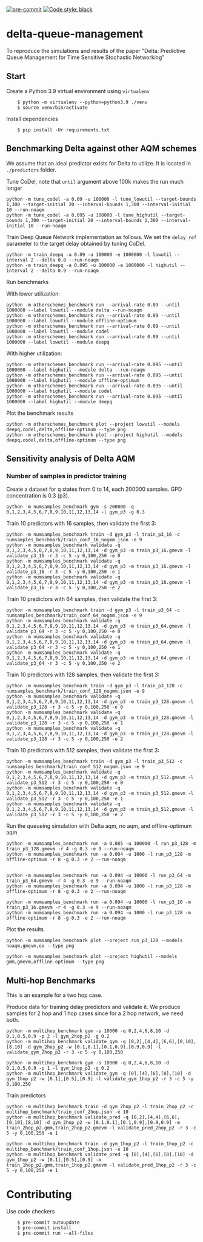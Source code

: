 [![pre-commit](https://img.shields.io/badge/pre--commit-enabled-brightgreen?logo=pre-commit&logoColor=white)](https://pre-commit.com/)
[![Code style: black](https://img.shields.io/badge/code%20style-black-000000.svg)](https://github.com/psf/black)


# delta-queue-management

To reproduce the simulations and results of the paper "Delta: Predictive Queue Management for Time Sensitive Stochastic Networking"

## Start

Create a Python 3.9 virtual environment using `virtualenv`

        $ python -m virtualenv --python=python3.9 ./venv
        $ source venv/bin/activate

Install dependencies

        $ pip install -Ur requirements.txt

## Benchmarking Delta against other AQM schemes

We assume that an ideal predictor exists for Delta to utilize. It is located in `./predictors` folder.

Tune CoDel, note that `until` argument above 100k makes the run much longer
```
python -m tune_codel -a 0.09 -u 100000 -l tune_lowutil --target-bounds 1,300 --target-initial 20 --interval-bounds 1,300 --interval-initial 10 --run-noaqm
python -m tune_codel -a 0.095 -u 100000 -l tune_highutil --target-bounds 1,300 --target-initial 20 --interval-bounds 1,300 --interval-initial 10 --run-noaqm
```

Train Deep Queue Network implementation as follows. We set the `delay_ref` parameter to the target delay obtained by tuning CoDel.
```
python -m train_deepq -a 0.09 -u 100000 -e 1000000 -l lowutil --interval 2 --delta 0.8 --run-noaqm
python -m train_deepq -a 0.095 -u 100000 -e 1000000 -l highutil --interval 2 --delta 0.9 --run-noaqm
```

Run benchmarks

With lower utilization:
```
python -m otherschemes_benchmark run --arrival-rate 0.09 --until 1000000 --label lowutil --module delta --run-noaqm
python -m otherschemes_benchmark run --arrival-rate 0.09 --until 1000000 --label lowutil --module offline-optimum
python -m otherschemes_benchmark run --arrival-rate 0.09 --until 1000000 --label lowutil --module codel
python -m otherschemes_benchmark run --arrival-rate 0.09 --until 1000000 --label lowutil --module deepq
```

With higher utilization:
```
python -m otherschemes_benchmark run --arrival-rate 0.095 --until 1000000 --label highutil --module delta --run-noaqm
python -m otherschemes_benchmark run --arrival-rate 0.095 --until 1000000 --label highutil --module offline-optimum
python -m otherschemes_benchmark run --arrival-rate 0.095 --until 1000000 --label highutil --module codel
python -m otherschemes_benchmark run --arrival-rate 0.095 --until 1000000 --label highutil --module deepq
```

Plot the benchmark results
```
python -m otherschemes_benchmark plot --project lowutil --models deepq,codel,delta,offline-optimum --type png
python -m otherschemes_benchmark plot --project highutil --models deepq,codel,delta,offline-optimum --type png
```

## Sensitivity analysis of Delta AQM

### Number of samples in predictor training

Create a dataset for q states from 0 to 14, each 200000 samples. GPD concentration is 0.3 (p3).
```
python -m numsamples_benchmark gym -s 200000 -q 0,1,2,3,4,5,6,7,8,9,10,11,12,13,14 -l gym_p3 -g 0.3
```

Train 10 predictors with 16 samples, then validate the first 3:
```
python -m numsamples_benchmark train -d gym_p3 -l train_p3_16 -c numsamples_benchmark/train_conf_16_nogmm.json -e 9
python -m numsamples_benchmark validate -q 0,1,2,3,4,5,6,7,8,9,10,11,12,13,14 -d gym_p3 -m train_p3_16.gmevm -l validate_p3_16 -r 3 -c 5 -y 0,100,250 -e 0
python -m numsamples_benchmark validate -q 0,1,2,3,4,5,6,7,8,9,10,11,12,13,14 -d gym_p3 -m train_p3_16.gmevm -l validate_p3_16 -r 3 -c 5 -y 0,100,250 -e 1
python -m numsamples_benchmark validate -q 0,1,2,3,4,5,6,7,8,9,10,11,12,13,14 -d gym_p3 -m train_p3_16.gmevm -l validate_p3_16 -r 3 -c 5 -y 0,100,250 -e 2
```

Train 10 predictors with 64 samples, then validate the first 3:
```
python -m numsamples_benchmark train -d gym_p3 -l train_p3_64 -c numsamples_benchmark/train_conf_64_nogmm.json -e 9
python -m numsamples_benchmark validate -q 0,1,2,3,4,5,6,7,8,9,10,11,12,13,14 -d gym_p3 -m train_p3_64.gmevm -l validate_p3_64 -r 3 -c 5 -y 0,100,250 -e 0
python -m numsamples_benchmark validate -q 0,1,2,3,4,5,6,7,8,9,10,11,12,13,14 -d gym_p3 -m train_p3_64.gmevm -l validate_p3_64 -r 3 -c 5 -y 0,100,250 -e 1
python -m numsamples_benchmark validate -q 0,1,2,3,4,5,6,7,8,9,10,11,12,13,14 -d gym_p3 -m train_p3_64.gmevm -l validate_p3_64 -r 3 -c 5 -y 0,100,250 -e 2
```

Train 10 predictors with 128 samples, then validate the first 3:
```
python -m numsamples_benchmark train -d gym_p3 -l train_p3_128 -c numsamples_benchmark/train_conf_128_nogmm.json -e 9
python -m numsamples_benchmark validate -q 0,1,2,3,4,5,6,7,8,9,10,11,12,13,14 -d gym_p3 -m train_p3_128.gmevm -l validate_p3_128 -r 3 -c 5 -y 0,100,250 -e 0
python -m numsamples_benchmark validate -q 0,1,2,3,4,5,6,7,8,9,10,11,12,13,14 -d gym_p3 -m train_p3_128.gmevm -l validate_p3_128 -r 3 -c 5 -y 0,100,250 -e 1
python -m numsamples_benchmark validate -q 0,1,2,3,4,5,6,7,8,9,10,11,12,13,14 -d gym_p3 -m train_p3_128.gmevm -l validate_p3_128 -r 3 -c 5 -y 0,100,250 -e 2
```

Train 10 predictors with 512 samples, then validate the first 3:
```
python -m numsamples_benchmark train -d gym_p3 -l train_p3_512 -c numsamples_benchmark/train_conf_512_nogmm.json -e 9
python -m numsamples_benchmark validate -q 0,1,2,3,4,5,6,7,8,9,10,11,12,13,14 -d gym_p3 -m train_p3_512.gmevm -l validate_p3_512 -r 3 -c 5 -y 0,100,250 -e 0
python -m numsamples_benchmark validate -q 0,1,2,3,4,5,6,7,8,9,10,11,12,13,14 -d gym_p3 -m train_p3_512.gmevm -l validate_p3_512 -r 3 -c 5 -y 0,100,250 -e 1
python -m numsamples_benchmark validate -q 0,1,2,3,4,5,6,7,8,9,10,11,12,13,14 -d gym_p3 -m train_p3_512.gmevm -l validate_p3_512 -r 3 -c 5 -y 0,100,250 -e 2
```

Run the queueing simulation with Delta aqm, no aqm, and offline-optimum aqm
```
python -m numsamples_benchmark run -a 0.085 -u 100000 -l run_p3_128 -m train_p3_128.gmevm -r 4 -g 0.3 -e 9 --run-noaqm
python -m numsamples_benchmark run -a 0.094 -u 1000 -l run_p3_128 -m offline-optimum -r 8 -g 0.3 -e 2 --run-noaqm


python -m numsamples_benchmark run -a 0.094 -u 10000 -l run_p3_64 -m train_p3_64.gmevm -r 4 -g 0.3 -e 9 --run-noaqm
python -m numsamples_benchmark run -a 0.094 -u 1000 -l run_p3_128 -m offline-optimum -r 8 -g 0.3 -e 2 --run-noaqm

python -m numsamples_benchmark run -a 0.094 -u 10000 -l run_p3_16 -m train_p3_16.gmevm -r 4 -g 0.3 -e 9 --run-noaqm
python -m numsamples_benchmark run -a 0.094 -u 1000 -l run_p3_128 -m offline-optimum -r 8 -g 0.3 -e 2 --run-noaqm
```


Plot the results
```
python -m numsamples_benchmark plot --project run_p3_128 --models noaqm,gmevm,oo --type png
```
```
python -m numsamples_benchmark plot --project highutil --models gmm,gmevm,offline-optimum --type png
```


## Multi-hop Benchmarks

This is an example for a two hop case. 

Produce data for training delay predictors and validate it. We produce samples for 2 hop and 1 hop cases since for a 2 hop network, we need both.

```
python -m multihop_benchmark gym -s 10000 -q 0,2,4,6,8,10 -d 0.1,0.5,0.9 -p 2 -l gym_2hop_p2 -g 0.2
python -m multihop_benchmark validate_gym -q [0,2],[4,4],[6,6],[0,10],[8,10] -d gym_2hop_p2 -w [0.1,0.1],[0.1,0.9],[0.9,0.9] -l validate_gym_2hop_p2 -r 3 -c 5 -y 0,100,250
```

```
python -m multihop_benchmark gym -s 10000 -q 0,2,4,6,8,10 -d 0.1,0.5,0.9 -p 1 -l gym_1hop_p2 -g 0.2
python -m multihop_benchmark validate_gym -q [0],[4],[6],[8],[10] -d gym_1hop_p2 -w [0.1],[0.5],[0.9] -l validate_gym_1hop_p2 -r 3 -c 5 -y 0,100,250
```

Train predictors

```
python -m multihop_benchmark train -d gym_2hop_p2 -l train_2hop_p2 -c multihop_benchmark/train_conf_2hop.json -e 10
python -m multihop_benchmark validate_pred -q [0,2],[4,4],[6,6],[0,10],[8,10] -d gym_2hop_p2 -w [0.1,0.1],[0.1,0.9],[0.9,0.9] -m train_2hop_p2.gmm,train_2hop_p2.gmevm -l validate_pred_2hop_p2 -r 3 -c 5 -y 0,100,250 -e 1
```

```
python -m multihop_benchmark train -d gym_1hop_p2 -l train_1hop_p2 -c multihop_benchmark/train_conf_1hop.json -e 10
python -m multihop_benchmark validate_pred -q [0],[4],[6],[8],[10] -d gym_1hop_p2 -w [0.1],[0.5],[0.9] -m train_1hop_p2.gmm,train_1hop_p2.gmevm -l validate_pred_1hop_p2 -r 3 -c 5 -y 0,100,250 -e 1
```
        
# Contributing

Use code checkers

        $ pre-commit autoupdate
        $ pre-commit install
        $ pre-commit run --all-files

